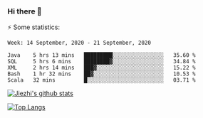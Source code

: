 ### Hi there 👋

⚡ Some statistics:

<!--START_SECTION:waka-->
```text
Week: 14 September, 2020 - 21 September, 2020

Java    5 hrs 13 mins   █████████░░░░░░░░░░░░░░░░   35.60 % 
SQL     5 hrs 6 mins    ████████▓░░░░░░░░░░░░░░░░   34.84 % 
XML     2 hrs 14 mins   ███▓░░░░░░░░░░░░░░░░░░░░░   15.22 % 
Bash    1 hr 32 mins    ██▓░░░░░░░░░░░░░░░░░░░░░░   10.53 % 
Scala   32 mins         █░░░░░░░░░░░░░░░░░░░░░░░░   03.71 % 
```
<!--END_SECTION:waka-->

[![Jiezhi's github stats](https://github-readme-stats.vercel.app/api?username=Jiezhi&show_icons=true)](https://github.com/Jiezhi/github-readme-stats)

[![Top Langs](https://github-readme-stats.vercel.app/api/top-langs/?username=Jiezhi&hide=javascript,html)](https://github.com/Jiezhi/github-readme-stats)
<!--
**Jiezhi/Jiezhi** is a ✨ _special_ ✨ repository because its `README.md` (this file) appears on your GitHub profile.

Here are some ideas to get you started:

- 🔭 I’m currently working on ...
- 🌱 I’m currently learning ...
- 👯 I’m looking to collaborate on ...
- 🤔 I’m looking for help with ...
- 💬 Ask me about ...
- 📫 How to reach me: ...
- 😄 Pronouns: ...
- ⚡ Fun fact: ...
-->

